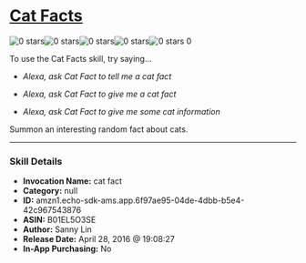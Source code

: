 # [Cat Facts](http://alexa.amazon.com/#skills/amzn1.echo-sdk-ams.app.6f97ae95-04de-4dbb-b5e4-42c967543876)
![0 stars](../../images/ic_star_border_black_18dp_1x.png)![0 stars](../../images/ic_star_border_black_18dp_1x.png)![0 stars](../../images/ic_star_border_black_18dp_1x.png)![0 stars](../../images/ic_star_border_black_18dp_1x.png)![0 stars](../../images/ic_star_border_black_18dp_1x.png) 0

To use the Cat Facts skill, try saying...

* *Alexa, ask Cat Fact to tell me a cat fact*

* *Alexa, ask Cat Fact to give me a cat fact*

* *Alexa, ask Cat Fact to give me some cat information*

Summon an interesting random fact about cats.

***

### Skill Details

* **Invocation Name:** cat fact
* **Category:** null
* **ID:** amzn1.echo-sdk-ams.app.6f97ae95-04de-4dbb-b5e4-42c967543876
* **ASIN:** B01EL5O3SE
* **Author:** Sanny Lin
* **Release Date:** April 28, 2016 @ 19:08:27
* **In-App Purchasing:** No
